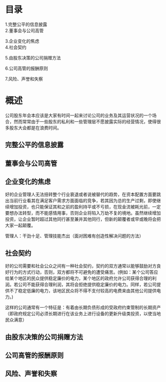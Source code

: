 # 目录
1.完整公平的信息披露   
2.董事会与公司高管   

3.企业变化的焦虑   
4.社会契约   

5.由股东决策的公司捐赠方法   

6.公司高管的报酬原则

7.风险、声誉和失察   

# 概述
公司股东年会本应该是大家有时间一起来讨论公司的业务及其运营状况的一个场合，然而常常由于一些股东的私利和一些管理层不愿披露实际的经营情况，使得很多股东大会都是在浪费时间。

## 完整公平的信息披露

## 董事会与公司高管

## 企业变化的焦虑
好的企业管理人无法扭转整个行业衰退或者说被替代的趋势，在资本配置方面要跳出当前行业看其在满足客户需求方面面临的竞争，若其因为总的生产过剩，即使继续增加投资，也只能保证其和之前的盈利持平或不亏损，在现金流被耗光前，一定要想办法转型，而不能感情用事，否则企业将陷入万劫不复的境地。虽然继续增加投资，让企业暂时超过其他同行甚至兼并其他同行，但新的颠覆者或早或晚将会把大家一起颠覆。

管理人：干劲十足、管理技能杰出（面对困难有创造性解决问题的方法）
## 社会契约
好的公司需要和社会公众之间有一种社会契约，契约的双方通常以能够鼓励对方良好行为的方式行动，否则，双方都将不可避免的遭受痛苦。(例如：某个公司答应给某个地区的民众提供稳定廉价的电力，某个地区的政府允许公司获得合理的利润。若公司不能获得合理利润，其将会拒绝提供稳定廉价的电力。同样，若公司提供不了稳定低廉的电力，该地区民众将不得不支付较高的电费来由其他公司提供电力。)

这样的公司通常有一个特征是：有着由长期负债形成的受政府约束管制的长期资产（即政府规定公司必须长期进行在该业务上进行设备的更新升级类投资，以使当地民众满意）
## 由股东决策的公司捐赠方法

## 公司高管的报酬原则

## 风险、声誉和失察 

